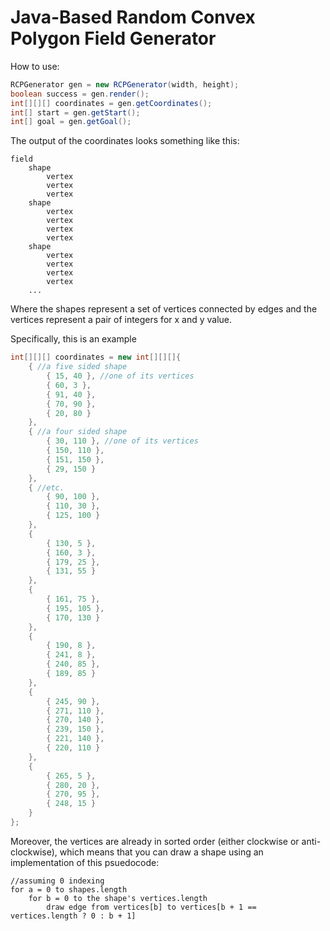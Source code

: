 # Java-Based Random Convex Polygon Field Generator

How to use:

```java
RCPGenerator gen = new RCPGenerator(width, height);
boolean success = gen.render();
int[][][] coordinates = gen.getCoordinates();
int[] start = gen.getStart();
int[] goal = gen.getGoal();
```

The output of the coordinates looks something like this:

```
field
    shape
        vertex
        vertex
        vertex
    shape
        vertex
        vertex
        vertex
        vertex
    shape
        vertex
        vertex
        vertex
        vertex
    ...
``` 

Where the shapes represent a set of vertices connected by edges and the vertices represent a pair of integers for x and y value.

Specifically, this is an example

```java
int[][][] coordinates = new int[][][]{
    { //a five sided shape
        { 15, 40 }, //one of its vertices
        { 60, 3 },
        { 91, 40 },
        { 70, 90 },
        { 20, 80 }
    },
    { //a four sided shape
        { 30, 110 }, //one of its vertices
        { 150, 110 },
        { 151, 150 },
        { 29, 150 }
    },
    { //etc.
        { 90, 100 },
        { 110, 30 },
        { 125, 100 }
    },
    {
        { 130, 5 },
        { 160, 3 },
        { 179, 25 },
        { 131, 55 }
    },
    {
        { 161, 75 },
        { 195, 105 },
        { 170, 130 }
    },
    {
        { 190, 8 },
        { 241, 8 },
        { 240, 85 },
        { 189, 85 }
    },
    {
        { 245, 90 },
        { 271, 110 },
        { 270, 140 },
        { 239, 150 },
        { 221, 140 },
        { 220, 110 }
    },
    {
        { 265, 5 },
        { 280, 20 },
        { 270, 95 },
        { 248, 15 }
    }
};
```
Moreover, the vertices are already in sorted order (either clockwise or anti-clockwise), which means that you can draw a shape using an implementation of this psuedocode:

```
//assuming 0 indexing
for a = 0 to shapes.length
    for b = 0 to the shape's vertices.length
        draw edge from vertices[b] to vertices[b + 1 == vertices.length ? 0 : b + 1]
```

